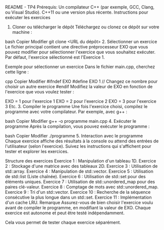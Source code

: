 
README - TP4
Prérequis:
Un compilateur C++ (par exemple, GCC, Clang, ou Visual Studio).
C++11 ou une version plus récente.
Instructions pour exécuter les exercices
1. Cloner ou télécharger le dépôt
Téléchargez ou clonez ce dépôt sur votre machine :

bash
Copier
Modifier
git clone <URL du dépôt>
2. Sélectionner un exercice
Le fichier principal contient une directive préprocesseur EXO que vous pouvez modifier pour sélectionner l'exercice que vous souhaitez exécuter. Par défaut, l'exercice sélectionné est l'Exercice 1.

Exemple pour sélectionner un exercice
Dans le fichier main.cpp, cherchez cette ligne :

cpp
Copier
Modifier
#ifndef EXO
#define EXO 1  // Changez ce nombre pour choisir un autre exercice
#endif
Modifiez la valeur de EXO en fonction de l'exercice que vous voulez tester :

EXO = 1 pour l'exercice 1
EXO = 2 pour l'exercice 2
EXO = 3 pour l'exercice 3
Etc.
3. Compiler le programme
Une fois l'exercice choisi, compilez le programme avec votre compilateur. Par exemple, avec g++ :

bash
Copier
Modifier
g++ -o programme main.cpp
4. Exécuter le programme
Après la compilation, vous pouvez exécuter le programme :

bash
Copier
Modifier
./programme
5. Interaction avec le programme
Chaque exercice affiche des résultats à la console ou attend des entrées de l'utilisateur (selon l'exercice). Suivez les instructions qui s'affichent pour tester et explorer les exercices.

Structure des exercices
Exercice 1 : Manipulation d'un tableau 1D.
Exercice 2 : Stockage d'une matrice avec des tableaux 2D.
Exercice 3 : Utilisation de std::array.
Exercice 4 : Manipulation de std::vector.
Exercice 5 : Utilisation de std::list (Liste chaînée).
Exercice 6 : Utilisation de std::set pour des éléments uniques.
Exercice 7 : Utilisation de std::unordered_map pour des paires clé-valeur.
Exercice 8 : Comptage de mots avec std::unordered_map.
Exercice 9 : Tri d'un std::vector.
Exercice 10 : Recherche de la séquence consécutive la plus longue dans un std::set.
Exercice 11 : Implémentation d'un cache LRU.
Remarque
Assurez-vous de bien choisir l'exercice voulu avant de compiler le programme, en modifiant la valeur de EXO. Chaque exercice est autonome et peut être testé indépendamment.

Cela vous permet de tester chaque exercice séparément.